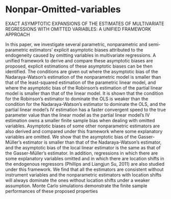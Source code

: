 # Nonpar-Omitted-variables
EXACT ASYMPTOTIC EXPANSIONS OF THE ESTIMATES OF MULTIVARIATE REGRESSIONS WITH OMITTED VARIABLES: A UNIFIED FRAMEWORK APPROACH

In this paper, we investigate several parametric, nonparametric and semi-parametric estimators’ explicit asymptotic biases attributed to the endogeneity caused by omitting variables in multivariate regressions. A
unified framework to derive and compare these asymptotic biases are proposed, explicit estimations of
these asymptotic biases can be then identified. The conditions are given out where the asymptotic bias of
the Nadaraya-Watson’s estimation of the nonparametric model is smaller than that of the least-squared
estimation of the parametric linear model, and where the asymptotic bias of the Robinson’s estimation of
the partial linear model is smaller than that of the linear model. It is shown that the condition for the Robinson’s estimator to dominate the OLS is weaker than the condition for the Nadaraya-Watson’s estimator to dominate the OLS, and the partial linear model’s IV estimation has a faster convergent speed
to the true parameter value than the linear model as the partial linear model’s IV estimation owns a smaller
finite sample bias when dealing with omitted variables. Asymptotic biases of some other nonparametric
estimators are also derived and compared under this framework where some explanatory variables are omitted. We show that the asymptotic bias of the Gasser-Müller’s estimator is smaller than that of the Nadaraya-Watson’s estimator, and the asymptotic bias of the local linear estimator is the same as that of
the Gasser-Müller’s estimator. In addition, regressions in which there are some explanatory variables omitted and in which there are location shifts in the endogenous regressors (Phillips and Liangjun Su, 2011) are also studied under this framework. We find that all the estimators are consistent without instrument variables and the nonparametric estimators with location shifts will always dominate the ones without
location shifts under a weaker assumption. Monte Carlo simulations demonstrate the finite sample performances of these proposed properties
